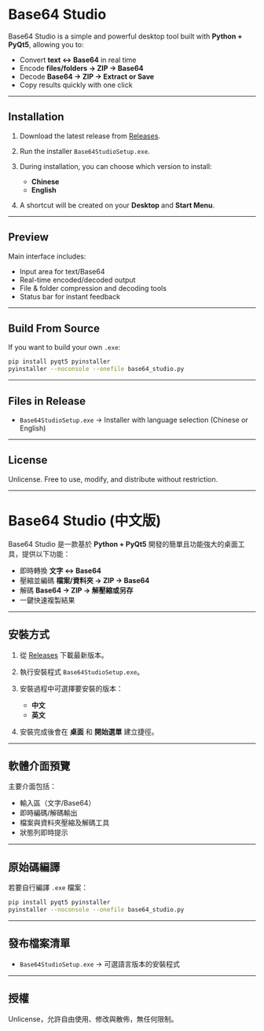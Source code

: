 # Base64 Studio

Base64 Studio is a simple and powerful desktop tool built with **Python + PyQt5**, allowing you to:

* Convert **text ↔ Base64** in real time
* Encode **files/folders → ZIP → Base64**
* Decode **Base64 → ZIP → Extract or Save**
* Copy results quickly with one click

---

## Installation

1. Download the latest release from [Releases](https://github.com/JeremySu0818/Base64-Studio/releases).
2. Run the installer `Base64StudioSetup.exe`.
3. During installation, you can choose which version to install:

   * **Chinese**
   * **English**
4. A shortcut will be created on your **Desktop** and **Start Menu**.

---

## Preview

Main interface includes:

* Input area for text/Base64
* Real-time encoded/decoded output
* File & folder compression and decoding tools
* Status bar for instant feedback

---

## Build From Source

If you want to build your own `.exe`:

```bash
pip install pyqt5 pyinstaller
pyinstaller --noconsole --onefile base64_studio.py
```

---

## Files in Release

* `Base64StudioSetup.exe` → Installer with language selection (Chinese or English)

---

## License

Unlicense. Free to use, modify, and distribute without restriction.

---

# Base64 Studio (中文版)

Base64 Studio 是一款基於 **Python + PyQt5** 開發的簡單且功能強大的桌面工具，提供以下功能：

* 即時轉換 **文字 ↔ Base64**
* 壓縮並編碼 **檔案/資料夾 → ZIP → Base64**
* 解碼 **Base64 → ZIP → 解壓縮或另存**
* 一鍵快速複製結果

---

## 安裝方式

1. 從 [Releases](https://github.com/JeremySu0818/Base64-Studio/releases) 下載最新版本。
2. 執行安裝程式 `Base64StudioSetup.exe`。
3. 安裝過程中可選擇要安裝的版本：

   * **中文**
   * **英文**
4. 安裝完成後會在 **桌面** 和 **開始選單** 建立捷徑。

---

## 軟體介面預覽

主要介面包括：

* 輸入區（文字/Base64）
* 即時編碼/解碼輸出
* 檔案與資料夾壓縮及解碼工具
* 狀態列即時提示

---

## 原始碼編譯

若要自行編譯 `.exe` 檔案：

```bash
pip install pyqt5 pyinstaller
pyinstaller --noconsole --onefile base64_studio.py
```

---

## 發布檔案清單

* `Base64StudioSetup.exe` → 可選語言版本的安裝程式

---

## 授權

Unlicense，允許自由使用、修改與散佈，無任何限制。
